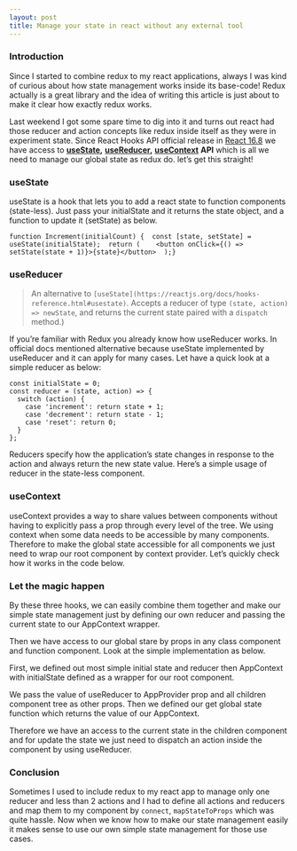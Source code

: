 ```yaml
---
layout: post
title: Manage your state in react without any external tool
---
```


### Introduction

Since I started to combine redux to my react applications, always I was kind of curious about how state management works inside its base-code! Redux actually is a great library and the idea of writing this article is just about to make it clear how exactly redux works.

Last weekend I got some spare time to dig into it and turns out react had those reducer and action concepts like redux inside itself as they were in experiment state. Since React Hooks API official release in [React 16.8](https://reactjs.org/blog/2019/02/06/react-v16.8.0.html) we have access to [**useState**](https://reactjs.org/docs/hooks-reference.html#usestate)**,** [**useReducer**](https://reactjs.org/docs/hooks-reference.html#usereducer)**,** [**useContext**](https://reactjs.org/docs/hooks-reference.html#usecontext) **API** which is all we need to manage our global state as redux do. let’s get this straight!

### useState

useState is a hook that lets you to add a react state to function components (state-less). Just pass your initialState and it returns the state object, and a function to update it (setState) as below.

```
function Increment(initialCount) {  const [state, setState] = useState(initialState);  return (    <button onClick={() => setState(state + 1)}>{state}</button>  );}
```

### useReducer

> An alternative to `[useState](https://reactjs.org/docs/hooks-reference.html#usestate)`. Accepts a reducer of type `(state, action) => newState`, and returns the current state paired with a `dispatch` method.)

If you’re familiar with Redux you already know how useReducer works. In official docs mentioned alternative because useState implemented by useReducer and it can apply for many cases. Let have a quick look at a simple reducer as below:

```
const initialState = 0;  
const reducer = (state, action) => {  
  switch (action) {  
    case 'increment': return state + 1;  
    case 'decrement': return state - 1;  
    case 'reset': return 0;  
  }  
};
```

Reducers specify how the application’s state changes in response to the action and always return the new state value. Here’s a simple usage of reducer in the state-less component.

### useContext

useContext provides a way to share values between components without having to explicitly pass a prop through every level of the tree. We using context when some data needs to be accessible by many components. Therefore to make the global state accessible for all components we just need to wrap our root component by context provider. Let’s quickly check how it works in the code below.

### Let the magic happen

By these three hooks, we can easily combine them together and make our simple state management just by defining our own reducer and passing the current state to our AppContext wrapper.

Then we have access to our global stare by props in any class component and function component. Look at the simple implementation as below.

First, we defined out most simple initial state and reducer then AppContext with initialState defined as a wrapper for our root component.

We pass the value of useReducer to AppProvider prop and all children component tree as other props. Then we defined our get global state function which returns the value of our AppContext.

Therefore we have an access to the current state in the children component and for update the state we just need to dispatch an action inside the component by using useReducer.

### Conclusion

Sometimes I used to include redux to my react app to manage only one reducer and less than 2 actions and I had to define all actions and reducers and map them to my component by `connect`, `mapStateToProps` which was quite hassle. Now when we know how to make our state management easily it makes sense to use our own simple state management for those use cases.    



